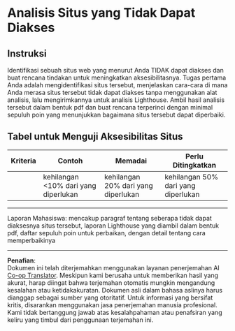 <!--
CO_OP_TRANSLATOR_METADATA:
{
  "original_hash": "a258597a194e77d4fd469b3cd976b29e",
  "translation_date": "2025-08-27T23:19:27+00:00",
  "source_file": "1-getting-started-lessons/3-accessibility/assignment.md",
  "language_code": "id"
}
-->
# Analisis Situs yang Tidak Dapat Diakses

## Instruksi

Identifikasi sebuah situs web yang menurut Anda TIDAK dapat diakses dan buat rencana tindakan untuk meningkatkan aksesibilitasnya. 
Tugas pertama Anda adalah mengidentifikasi situs tersebut, menjelaskan cara-cara di mana Anda merasa situs tersebut tidak dapat diakses tanpa menggunakan alat analisis, lalu mengirimkannya untuk analisis Lighthouse. Ambil hasil analisis tersebut dalam bentuk pdf dan buat rencana terperinci dengan minimal sepuluh poin yang menunjukkan bagaimana situs tersebut dapat diperbaiki.

## Tabel untuk Menguji Aksesibilitas Situs

| Kriteria | Contoh | Memadai | Perlu Ditingkatkan |
|----------|--------|---------|--------------------|
|          | kehilangan <10% dari yang diperlukan | kehilangan 20% dari yang diperlukan | kehilangan 50% dari yang diperlukan |

----
Laporan Mahasiswa: mencakup paragraf tentang seberapa tidak dapat diaksesnya situs tersebut, laporan Lighthouse yang diambil dalam bentuk pdf, daftar sepuluh poin untuk perbaikan, dengan detail tentang cara memperbaikinya

---

**Penafian**:  
Dokumen ini telah diterjemahkan menggunakan layanan penerjemahan AI [Co-op Translator](https://github.com/Azure/co-op-translator). Meskipun kami berusaha untuk memberikan hasil yang akurat, harap diingat bahwa terjemahan otomatis mungkin mengandung kesalahan atau ketidakakuratan. Dokumen asli dalam bahasa aslinya harus dianggap sebagai sumber yang otoritatif. Untuk informasi yang bersifat kritis, disarankan menggunakan jasa penerjemahan manusia profesional. Kami tidak bertanggung jawab atas kesalahpahaman atau penafsiran yang keliru yang timbul dari penggunaan terjemahan ini.